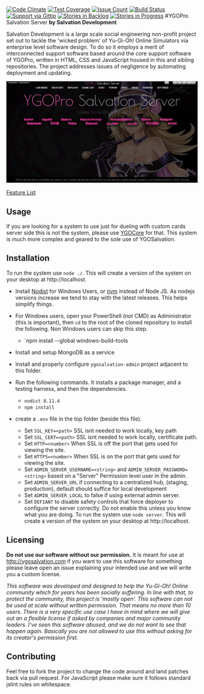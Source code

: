 [![Code Climate](https://codeclimate.com/github/SalvationDevelopment/YGOPro-Salvation-Server/badges/gpa.svg)](https://codeclimate.com/github/SalvationDevelopment/YGOPro-Salvation-Server)
[![Test Coverage](https://codeclimate.com/github/SalvationDevelopment/YGOPro-Salvation-Server/badges/coverage.svg)](https://codeclimate.com/github/SalvationDevelopment/YGOPro-Salvation-Server/coverage)
[![Issue Count](https://codeclimate.com/github/SalvationDevelopment/YGOPro-Salvation-Server/badges/issue_count.svg)](https://codeclimate.com/github/SalvationDevelopment/YGOPro-Salvation-Server)
[![Build Status](https://travis-ci.org/SalvationDevelopment/YGOPro-Salvation-Server.svg?branch=master)](https://travis-ci.org/SalvationDevelopment/YGOPro-Support-System)
[![Support via Gittip](http://img.shields.io/gittip/Zayelion.svg)](https://www.gittip.com/Zayelion/)
[![Stories in Backlog](https://badge.waffle.io/salvationdevelopment/ygopro-support-system.png?label=ready&title=Planned )](https://waffle.io/salvationdevelopment/ygopro-support-system)
[![Stories in Progress](https://badge.waffle.io/salvationdevelopment/ygopro-support-system.png?label=In%20Progress&title=In%20Progress )](https://waffle.io/salvationdevelopment/ygopro-support-system)
#YGOPro Salvation Server
**by Salvation Development**

Salvation Development is a large scale social engineering non-profit project set out to tackle the 'wicked problem' of Yu-Gi-Oh! Online Simulators via enterprise level software design. To do so it employs a merit of interconnected support software based around the core support software of YGOPro, written in HTML, CSS and JavaScript housed in this and sibling repositories. The project addresses issues of negligence by automating deployment and updating.

![Screenshot of Launcher featuring Magi Magi * Gal](/documentation/screenshot.jpg?raw=true)

[Feature List](https://github.com/SalvationDevelopment/YGOPro-Support-System/blob/master/documentation/features.md)

## Usage
If you are looking for a system to use just for dueling with custom cards server side this is not the system, please use [YGOCore](https://github.com/SalvationDevelopment/YGOCore) for that. This system is much more complex and geared to the sole use of YGOSalvation.

## Installation
To run the system use `node ./`. This will create a version of the system on your desktop at http://localhost.

- Install [Nodist](https://github.com/marcelklehr/nodist) for Windows Users, or [nvm](https://github.com/creationix/nvm) instead of Node JS. As nodejs versions increase we tend to stay with the latest releases. This helps simplify things.
- For Windows users, open your PowerShell (not CMD) as Administrator (this is important), then `cd` to the root of the cloned repository to install the following. Non Windows users can skip this step.
  - `npm install --global windows-build-tools
- Install and setup MongoDB as a service
- Install and properly configure `ygosalvation-admin` project adjacent to this folder.

- Run the following commands. It installs a package manager, and a testing harness, and then the dependencies. 
  - `nodist 8.11.4`
  - `npm install`
- create a `.env` file in the top folder (beside this file). 
  - Set `SSL_KEY=<path>` SSL isnt needed to work locally, key path
  - Set `SSL_CERT=<path>` SSL isnt needed to work locally, certificate path.
  - Set `HTTP=<number>` When SSL is off the port that gets used for viewing the site.
  - Set `HTTPS=<number>` When SSL is on the port that gets used for viewing the site.
  - Set `ADMIN_SERVER_USERNAME=<string>` and `ADMIN_SERVER_PASSWORD=<string>` based on a "Server" Permission level user in the admin.
  - Set `ADMIN_SERVER_URL` if connecting to a centralized hub, (staging, production), default should suffice for local development 
  - Set `ADMIN_SERVER_LOCAL` to false if using external admin server.
  - Set `DEFIANT` to disable safety controls that force deployer to configure the server correctly. Do not enable this unless you know what you are doing.
To run the system use `node server`. This will create a version of the system on your desktop at http://localhost.

## Licensing
**Do not use our software without our permission.** It is meant for use at http://ygosalvation.com if you want to use this software for something please leave open an issue explaining your intended use and we will write you a custom license.

*This software was developed and designed to help the Yu-Gi-Oh! Online community which for years has been socially suffering. In line with that, to protect the community, this project is 'mostly open'. This software can not be used at scale without written permission. That means no more than 10 users. There is a very specific use case I have in mind where we will give out an a flexible license if asked by companies and major community leaders. I've seen this software abused, and we do not want to see that happen again. Basically you are not allowed to use this without asking for its creator's permission first.*

## Contributing
Feel free to fork the project to change the code around and land patches back via pull request. For JavaScript please make sure it follows standard jslint rules on whitespace.
